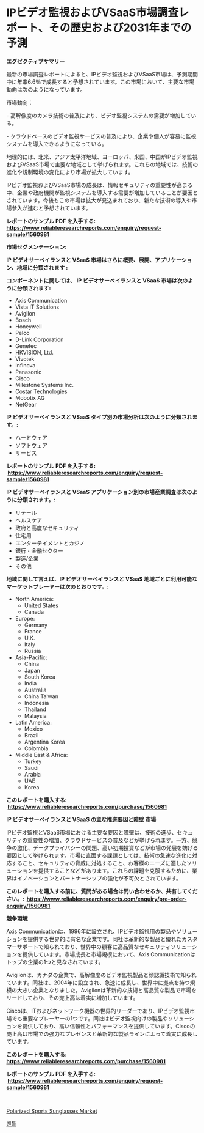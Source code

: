 <p><h1>IPビデオ監視およびVSaaS市場調査レポート、その歴史および2031年までの予測</h1></p><p><strong>エグゼクティブサマリー</strong></p>
<p><p>最新の市場調査レポートによると、IPビデオ監視およびVSaaS市場は、予測期間中に年率6.6％で成長すると予想されています。この市場において、主要な市場動向は次のようになっています。</p><p>市場動向：</p><p>- 高解像度のカメラ技術の普及により、ビデオ監視システムの需要が増加している。</p><p>- クラウドベースのビデオ監視サービスの普及により、企業や個人が容易に監視システムを導入できるようになっている。</p><p>地理的には、北米、アジア太平洋地域、ヨーロッパ、米国、中国がIPビデオ監視およびVSaaS市場で主要な地域として挙げられます。これらの地域では、技術の進化や規制環境の変化により市場が拡大しています。</p><p>IPビデオ監視およびVSaaS市場の成長は、情報セキュリティの重要性が高まる中、企業や政府機関が監視システムを導入する需要が増加していることが要因とされています。今後もこの市場は拡大が見込まれており、新たな技術の導入や市場参入が進むと予想されています。</p></p>
<p><strong>レポートのサンプル PDF を入手する: <a href="https://www.reliableresearchreports.com/enquiry/request-sample/1560981">https://www.reliableresearchreports.com/enquiry/request-sample/1560981</a></strong></p>
<p><strong>市場セグメンテーション:</strong></p>
<p><strong> IP ビデオサーベイランスと VSaaS 市場はさらに概要、展開、アプリケーション、地域に分類されます :</strong></p>
<p><strong>コンポーネントに関しては、 IP ビデオサーベイランスと VSaaS 市場は次のように分類されます: &nbsp;</strong></p>
<p><ul><li>Axis Communication</li><li>Vista IT Solutions</li><li>Avigilon</li><li>Bosch</li><li>Honeywell</li><li>Pelco</li><li>D-Link Corporation</li><li>Genetec</li><li>HKVISION, Ltd.</li><li>Vivotek</li><li>Infinova</li><li>Panasonic</li><li>Cisco</li><li>Milestone Systems Inc.</li><li>Costar Technologies</li><li>Mobotix AG</li><li>NetGear</li></ul></p>
<p><strong> IP ビデオサーベイランスと VSaaS タイプ別の市場分析は次のように分類されます。:</strong></p>
<p><ul><li>ハードウェア</li><li>ソフトウェア</li><li>サービス</li></ul></p>
<p><strong>レポートのサンプル PDF を入手する: &nbsp;<a href="https://www.reliableresearchreports.com/enquiry/request-sample/1560981">https://www.reliableresearchreports.com/enquiry/request-sample/1560981</a></strong></p>
<p><strong> IP ビデオサーベイランスと VSaaS アプリケーション別の市場産業調査は次のように分類されます。:</strong></p>
<p><ul><li>リテール</li><li>ヘルスケア</li><li>政府と高度なセキュリティ</li><li>住宅用</li><li>エンターテイメントとカジノ</li><li>銀行・金融セクター</li><li>製造/企業</li><li>その他</li></ul></p>
<p><strong>地域に関して言えば、IP ビデオサーベイランスと VSaaS 地域ごとに利用可能なマーケットプレーヤーは次のとおりです。:</strong></p>
<p><ul>
    <li>
        North America:
        <ul>
            <li>United States</li>
            <li>Canada</li>
        </ul>
    </li>
    <li>
        Europe:
        <ul>
            <li>Germany</li>
            <li>France</li>
            <li>U.K.</li>
            <li>Italy</li>
            <li>Russia</li>
        </ul>
    </li>
    <li>
        Asia-Pacific:
        <ul>
            <li>China</li>
            <li>Japan</li>
            <li>South Korea</li>
            <li>India</li>
            <li>Australia</li>
            <li>China Taiwan</li>
            <li>Indonesia</li>
            <li>Thailand</li>
            <li>Malaysia</li>
        </ul>
    </li>
    <li>
        Latin America:
        <ul>
            <li>Mexico</li>
            <li>Brazil</li>
            <li>Argentina Korea</li>
            <li>Colombia</li>
        </ul>
    </li>
    <li>
        Middle East & Africa:
        <ul>
            <li>Turkey</li>
            <li>Saudi</li>
            <li>Arabia</li>
            <li>UAE</li>
            <li>Korea</li>
        </ul>
    </li>
    </ul></p>
<p><strong>このレポートを購入する: &nbsp;<a href="https://www.reliableresearchreports.com/purchase/1560981">https://www.reliableresearchreports.com/purchase/1560981</a></strong></p>
<p><strong>IP ビデオサーベイランスと VSaaS の主な推進要因と障壁 市場</strong></p>
<p><p>IPビデオ監視とVSaaS市場における主要な要因と障壁は、技術の進歩、セキュリティの重要性の増加、クラウドサービスの普及などが挙げられます。一方、競争の激化、データプライバシーの問題、高い初期投資などが市場の発展を妨げる要因として挙げられます。市場に直面する課題としては、技術の急速な進化に対応すること、セキュリティの脅威に対処すること、お客様のニーズに適したソリューションを提供することなどがあります。これらの課題を克服するために、業界はイノベーションとパートナーシップの強化が不可欠とされています。</p></p>
<p><strong>このレポートを購入する前に、質問がある場合は問い合わせるか、共有してください。:&nbsp; <a href="https://www.reliableresearchreports.com/enquiry/pre-order-enquiry/1560981">https://www.reliableresearchreports.com/enquiry/pre-order-enquiry/1560981</a></strong></p>
<p><strong>競争環境</strong></p>
<p><p>Axis Communicationは、1996年に設立され、IPビデオ監視用の製品やソリューションを提供する世界的に有名な企業です。同社は革新的な製品と優れたカスタマーサポートで知られており、世界中の顧客に高品質なセキュリティソリューションを提供しています。市場成長と市場規模において、Axis Communicationはトップの企業の1つと見なされています。</p><p>Avigilonは、カナダの企業で、高解像度のビデオ監視製品と顔認識技術で知られています。同社は、2004年に設立され、急速に成長し、世界中に拠点を持つ規模の大きい企業となりました。Avigilonは革新的な技術と高品質な製品で市場をリードしており、その売上高は着実に増加しています。</p><p>Ciscoは、ITおよびネットワーク機器の世界的リーダーであり、IPビデオ監視市場でも重要なプレーヤーの1つです。同社はビデオ監視向けの製品やソリューションを提供しており、高い信頼性とパフォーマンスを提供しています。Ciscoの売上高は市場での強力なプレゼンスと革新的な製品ラインによって着実に成長しています。</p></p>
<p><strong>このレポートを購入する: &nbsp; <a href="https://www.reliableresearchreports.com/purchase/1560981">https://www.reliableresearchreports.com/purchase/1560981</a></strong></p>
<p><strong>レポートのサンプル PDF を入手する: &nbsp;<a href="https://www.reliableresearchreports.com/enquiry/request-sample/1560981">https://www.reliableresearchreports.com/enquiry/request-sample/1560981</a></strong><strong></strong></p>
<p>&nbsp;</p>
<p><p><a href="https://github.com/santosh758595/Market-Research-Report-List-3/blob/main/polarized-sports-sunglasses-market.md">Polarized Sports Sunglasses Market</a></p><p><a href="https://github.com/lzuwsfreyoq70/Market-Research-Report-List-1/blob/main/79971315387.md">맨틀</a></p></p>